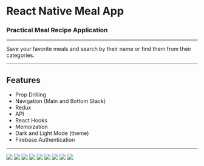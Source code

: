 React Native Meal App 
===

###  Practical Meal Recipe Application
---
Save your favorite meals and search by their name or find them from their categories.

---
Features
---

* Prop Drilling 
* Navigation (Main and Bottom Stack)
* Redux
* API 
* React Hooks
* Memoization
* Dark and Light Mode (theme)
* Firebase Authentication

---

![](./assets/readme/1.png)
![](./assets/readme/2.png)
![](./assets/readme/3.png)
![](./assets/readme/4.png)
![](./assets/readme/5.png)
![](./assets/readme/6.png)
![](./assets/readme/7.png)
![](./assets/readme/8.png)
![](./assets/readme/9.png)
